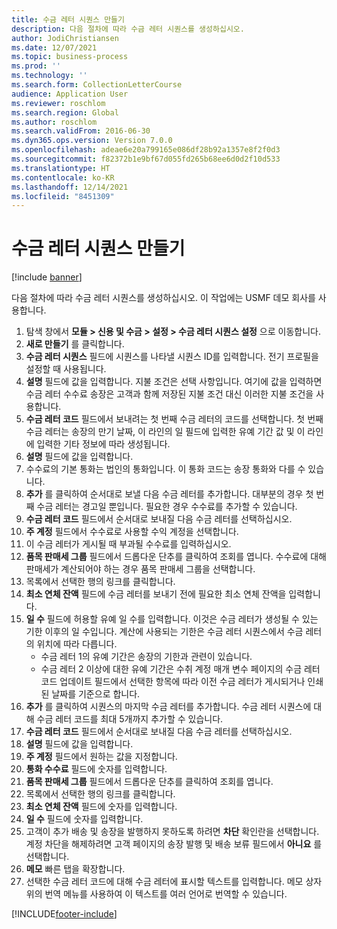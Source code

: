 ```yaml
---
title: 수금 레터 시퀀스 만들기
description: 다음 절차에 따라 수금 레터 시퀀스를 생성하십시오.
author: JodiChristiansen
ms.date: 12/07/2021
ms.topic: business-process
ms.prod: ''
ms.technology: ''
ms.search.form: CollectionLetterCourse
audience: Application User
ms.reviewer: roschlom
ms.search.region: Global
ms.author: roschlom
ms.search.validFrom: 2016-06-30
ms.dyn365.ops.version: Version 7.0.0
ms.openlocfilehash: adeae6e20a799165e086df28b92a1357e8f2f0d3
ms.sourcegitcommit: f82372b1e9bf67d055fd265b68ee6d0d2f10d533
ms.translationtype: HT
ms.contentlocale: ko-KR
ms.lasthandoff: 12/14/2021
ms.locfileid: "8451309"
---
```

# <a name="create-a-collection-letter-sequence"></a>수금 레터 시퀀스 만들기

[!include [banner](../../includes/banner.md)]

다음 절차에 따라 수금 레터 시퀀스를 생성하십시오. 이 작업에는 USMF 데모 회사를 사용합니다.

1. 탐색 창에서 **모듈 > 신용 및 수금 > 설정 > 수금 레터 시퀀스 설정** 으로 이동합니다.
2. **새로 만들기** 를 클릭합니다.
3. **수금 레터 시퀀스** 필드에 시퀀스를 나타낼 시퀀스 ID를 입력합니다. 전기 프로필을 설정할 때 사용됩니다.
4. **설명** 필드에 값을 입력합니다.  지불 조건은 선택 사항입니다. 여기에 값을 입력하면 수금 레터 수수료 송장은 고객과 함께 저장된 지불 조건 대신 이러한 지불 조건을 사용합니다.  
5. **수금 레터 코드** 필드에서 보내려는 첫 번째 수금 레터의 코드를 선택합니다. 첫 번째 수금 레터는 송장의 만기 날짜, 이 라인의 일 필드에 입력한 유예 기간 값 및 이 라인에 입력한 기타 정보에 따라 생성됩니다.  
6. **설명** 필드에 값을 입력합니다. 
7. 수수료의 기본 통화는 법인의 통화입니다. 이 통화 코드는 송장 통화와 다를 수 있습니다.   
8. **추가** 를 클릭하여 순서대로 보낼 다음 수금 레터를 추가합니다. 대부분의 경우 첫 번째 수금 레터는 경고일 뿐입니다. 필요한 경우 수수료를 추가할 수 있습니다.  
9. **수금 레터 코드** 필드에서 순서대로 보내질 다음 수금 레터를 선택하십시오.
10. **주 계정** 필드에서 수수료로 사용할 수익 계정을 선택합니다.
11. 이 수금 레터가 게시될 때 부과될 수수료를 입력하십시오.
12. **품목 판매세 그룹** 필드에서 드롭다운 단추를 클릭하여 조회를 엽니다. 수수료에 대해 판매세가 계산되어야 하는 경우 품목 판매세 그룹을 선택합니다.  
13. 목록에서 선택한 행의 링크를 클릭합니다.
14. **최소 연체 잔액** 필드에 수금 레터를 보내기 전에 필요한 최소 연체 잔액을 입력합니다.
15. **일 수** 필드에 허용할 유예 일 수를 입력합니다. 이것은 수금 레터가 생성될 수 있는 기한 이후의 일 수입니다. 계산에 사용되는 기한은 수금 레터 시퀀스에서 수금 레터의 위치에 따라 다릅니다.
    - 수금 레터 1의 유예 기간은 송장의 기한과 관련이 있습니다.
    - 수금 레터 2 이상에 대한 유예 기간은 수취 계정 매개 변수 페이지의 수금 레터 코드 업데이트 필드에서 선택한 항목에 따라 이전 수금 레터가 게시되거나 인쇄된 날짜를 기준으로 합니다.  
16. **추가** 를 클릭하여 시퀀스의 마지막 수금 레터를 추가합니다. 수금 레터 시퀀스에 대해 수금 레터 코드를 최대 5개까지 추가할 수 있습니다.  
17. **수금 레터 코드** 필드에서 순서대로 보내질 다음 수금 레터를 선택하십시오.
18. **설명** 필드에 값을 입력합니다.
19. **주 계정** 필드에서 원하는 값을 지정합니다.
20. **통화 수수료** 필드에 숫자를 입력합니다.
21. **품목 판매세 그룹** 필드에서 드롭다운 단추를 클릭하여 조회를 엽니다.
22. 목록에서 선택한 행의 링크를 클릭합니다.
23. **최소 연체 잔액** 필드에 숫자를 입력합니다.
24. **일 수** 필드에 숫자를 입력합니다.
25. 고객이 추가 배송 및 송장을 발행하지 못하도록 하려면 **차단** 확인란을 선택합니다. 계정 차단을 해제하려면 고객 페이지의 송장 발행 및 배송 보류 필드에서 **아니요** 를 선택합니다.  
26. **메모** 빠른 탭을 확장합니다.
27. 선택한 수금 레터 코드에 대해 수금 레터에 표시할 텍스트를 입력합니다. 메모 상자 위의 번역 메뉴를 사용하여 이 텍스트를 여러 언어로 번역할 수 있습니다.  



[!INCLUDE[footer-include](../../../includes/footer-banner.md)]
